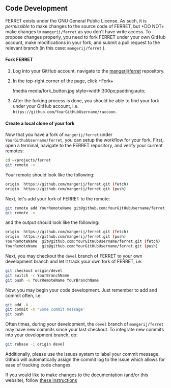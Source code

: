 ## Code Development

FERRET exists under the GNU General Public License. As such, it is *permissible* to make changes to the source code of FERRET, but +DO NOT+ make changes to `mangerij/ferret` as you don't have write access. To propose changes properly, you need to fork FERRET under your own GitHub account, make modifications in your fork, and submit a pull request to the relevant branch (in this case: `mangerij/ferret` ).

#### Fork FERRET

1. Log into your GitHub account, navigate to the [mangerij/ferret](https://github.com/mangerij/ferret) repository.
2. In the top-right corner of the page, click +Fork+

   !media media/fork_button.jpg
          style=width:300px;padding:auto;

3. After the forking process is done, you should be able to find your fork under your GitHub account, i.e. `https://github.com/YourGitHubUsername/raccoon`.

#### Create a local clone of your fork

Now that you have a fork of `mangerij/ferret` under `YourGithubUsername/ferret`, you can setup the workflow for your fork. First, open a terminal, navigate to the FERRET repository, and verify your current remotes:

```bash
cd ~/projects/ferret
git remote -v
```

Your remote should look like the following:

```bash
origin	https://github.com/mangerij/ferret.git (fetch)
origin	https://github.com/mangerij/ferret.git (push)
```

Next, let's add your fork of FERRET to the remote:

```bash
git remote add YourRemoteName git@github.com:YourGitHubUsername/ferret.git
git remote -v
```

and the output should look like the following:

```bash
origin	https://github.com/mangerij/ferret.git (fetch)
origin	https://github.com/mangerij/ferret.git (push)
YourRemoteName	git@github.com:YourGitHubUsername/ferret.git (fetch)
YourRemoteName	git@github.com:YourGitHubUsername/ferret.git (push)
```

Next, you may checkout the `devel` branch of FERRET to your own development branch and let it track your own fork of FERRET, i.e.

```bash
git checkout origin/devel
git switch -c YourBranchName
git push -u YourRemoteName YourBranchName
```

Now, you may begin your code development. Just remember to add and commit often, i.e.

```bash
git add -A .
git commit -m 'Some commit message'
git push
```

Often times, during your development, the `devel` branch of `mangerij/ferret` may have new commits since your last checkout. To integrate new commits into your development branch, do:

```bash
git rebase -i origin devel
```

Additionally, please use the issues system to label your commit message. Github will automatically assign the commit log to the issue which allows for ease of tracking code changes.

If you would like to make changes to the documentation (and/or this website), follow [these instructions](getting_started/docs.md)
